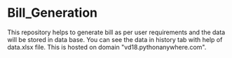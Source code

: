 # Bill_Generation
This repository helps to generate bill as per user requirements and the data will be stored in data base.
You can see the data in history tab with help of data.xlsx file.
This is hosted on domain "vd18.pythonanywhere.com".
